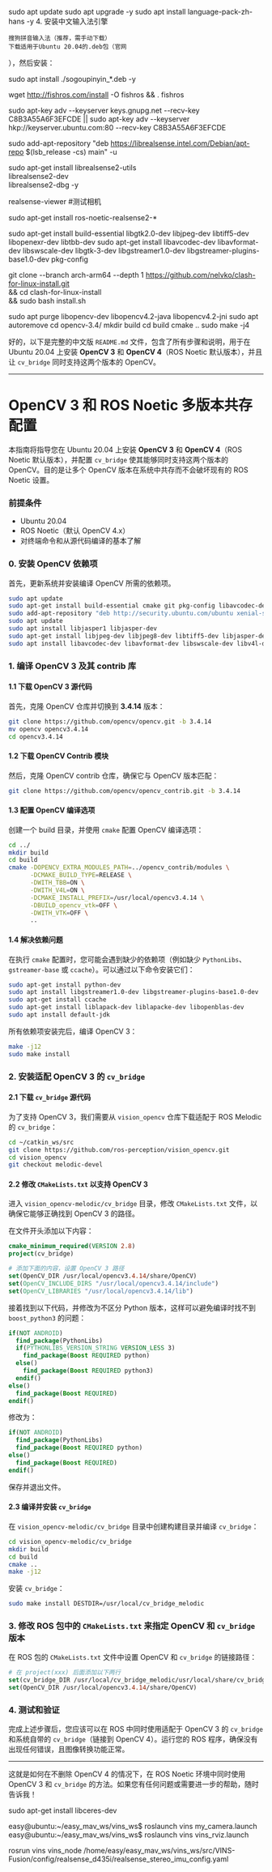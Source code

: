 
sudo apt update
sudo apt upgrade -y
sudo apt install language-pack-zh-hans -y
​4. 安装中文输入法引擎​​

    ​​搜狗拼音输入法​​（推荐，需手动下载）
    下载适用于Ubuntu 20.04的.deb包（官网

），然后安装：

sudo apt install ./sogoupinyin_*.deb -y



wget http://fishros.com/install -O fishros && . fishros



sudo apt-key adv --keyserver keys.gnupg.net --recv-key C8B3A55A6F3EFCDE || sudo apt-key adv --keyserver hkp://keyserver.ubuntu.com:80 --recv-key C8B3A55A6F3EFCDE

sudo add-apt-repository "deb https://librealsense.intel.com/Debian/apt-repo $(lsb_release -cs) main" -u

sudo apt-get install librealsense2-utils \
                     librealsense2-dev \
                     librealsense2-dbg -y
                     
realsense-viewer #测试相机
                     
sudo apt-get install ros-noetic-realsense2-*







sudo apt-get install build-essential libgtk2.0-dev libjpeg-dev  libtiff5-dev libopenexr-dev libtbb-dev
sudo apt-get install libavcodec-dev libavformat-dev libswscale-dev libgtk-3-dev libgstreamer1.0-dev libgstreamer-plugins-base1.0-dev pkg-config





git clone --branch arch-arm64 --depth 1 https://github.com/nelvko/clash-for-linux-install.git \
  && cd clash-for-linux-install \
  && sudo bash install.sh









sudo apt purge libopencv-dev libopencv4.2-java libopencv4.2-jni
sudo apt autoremove
cd opencv-3.4/
mkdir build
cd build
cmake ..
sudo make -j4


好的，以下是完整的中文版 `README.md` 文件，包含了所有步骤和说明，用于在 Ubuntu 20.04 上安装 **OpenCV 3** 和 **OpenCV 4**（ROS Noetic 默认版本），并且让 `cv_bridge` 同时支持这两个版本的 OpenCV。

---

# OpenCV 3 和 ROS Noetic 多版本共存配置

本指南将指导您在 Ubuntu 20.04 上安装 **OpenCV 3** 和 **OpenCV 4**（ROS Noetic 默认版本），并配置 `cv_bridge` 使其能够同时支持这两个版本的 OpenCV。目的是让多个 OpenCV 版本在系统中共存而不会破坏现有的 ROS Noetic 设置。

### 前提条件

* Ubuntu 20.04
* ROS Noetic（默认 OpenCV 4.x）
* 对终端命令和从源代码编译的基本了解

### 0. 安装 OpenCV 依赖项

首先，更新系统并安装编译 OpenCV 所需的依赖项。

```bash
sudo apt update
sudo apt-get install build-essential cmake git pkg-config libavcodec-dev libavformat-dev libswscale-dev libatlas-base-dev gfortran zlib1g-dev ccache autoconf automake libtool checkinstall
sudo add-apt-repository "deb http://security.ubuntu.com/ubuntu xenial-security main"
sudo apt update
sudo apt install libjasper1 libjasper-dev
sudo apt-get install libjpeg-dev libjpeg8-dev libtiff5-dev libjasper-dev libpng-dev
sudo apt install libavcodec-dev libavformat-dev libswscale-dev libv4l-dev
```

### 1. 编译 OpenCV 3 及其 contrib 库

#### 1.1 下载 OpenCV 3 源代码

首先，克隆 OpenCV 仓库并切换到 **3.4.14** 版本：

```bash
git clone https://github.com/opencv/opencv.git -b 3.4.14
mv opencv opencv3.4.14
cd opencv3.4.14
```

#### 1.2 下载 OpenCV Contrib 模块

然后，克隆 OpenCV contrib 仓库，确保它与 OpenCV 版本匹配：

```bash
git clone https://github.com/opencv/opencv_contrib.git -b 3.4.14
```

#### 1.3 配置 OpenCV 编译选项

创建一个 build 目录，并使用 `cmake` 配置 OpenCV 编译选项：

```bash
cd ../
mkdir build
cd build
cmake -DOPENCV_EXTRA_MODULES_PATH=../opencv_contrib/modules \
      -DCMAKE_BUILD_TYPE=RELEASE \
      -DWITH_TBB=ON \
      -DWITH_V4L=ON \
      -DCMAKE_INSTALL_PREFIX=/usr/local/opencv3.4.14 \
      -DBUILD_opencv_vtk=OFF \
      -DWITH_VTK=OFF \
      ..
```

#### 1.4 解决依赖问题

在执行 `cmake` 配置时，您可能会遇到缺少的依赖项（例如缺少 `PythonLibs`、`gstreamer-base` 或 `ccache`）。可以通过以下命令安装它们：

```bash
sudo apt-get install python-dev
sudo apt install libgstreamer1.0-dev libgstreamer-plugins-base1.0-dev
sudo apt-get install ccache
sudo apt-get install liblapack-dev liblapacke-dev libopenblas-dev
sudo apt install default-jdk
```

所有依赖项安装完后，编译 OpenCV 3：

```bash
make -j12
sudo make install
```

### 2. 安装适配 OpenCV 3 的 `cv_bridge`

#### 2.1 下载 `cv_bridge` 源代码

为了支持 OpenCV 3，我们需要从 `vision_opencv` 仓库下载适配于 ROS Melodic 的 `cv_bridge`：

```bash
cd ~/catkin_ws/src
git clone https://github.com/ros-perception/vision_opencv.git
cd vision_opencv
git checkout melodic-devel
```

#### 2.2 修改 `CMakeLists.txt` 以支持 OpenCV 3

进入 `vision_opencv-melodic/cv_bridge` 目录，修改 `CMakeLists.txt` 文件，以确保它能够正确找到 OpenCV 3 的路径。

在文件开头添加以下内容：

```cmake
cmake_minimum_required(VERSION 2.8)
project(cv_bridge)

# 添加下面的内容，设置 OpenCV 3 路径
set(OpenCV_DIR /usr/local/opencv3.4.14/share/OpenCV)
set(OpenCV_INCLUDE_DIRS "/usr/local/opencv3.4.14/include")
set(OpenCV_LIBRARIES "/usr/local/opencv3.4.14/lib")
```

接着找到以下代码，并修改为不区分 Python 版本，这样可以避免编译时找不到 `boost_python3` 的问题：

```cmake
if(NOT ANDROID)
  find_package(PythonLibs)
  if(PYTHONLIBS_VERSION_STRING VERSION_LESS 3)
    find_package(Boost REQUIRED python)
  else()
    find_package(Boost REQUIRED python3)
  endif()
else()
  find_package(Boost REQUIRED)
endif()
```

修改为：

```cmake
if(NOT ANDROID)
  find_package(PythonLibs)
  find_package(Boost REQUIRED python)
else()
  find_package(Boost REQUIRED)
endif()
```

保存并退出文件。

#### 2.3 编译并安装 `cv_bridge`

在 `vision_opencv-melodic/cv_bridge` 目录中创建构建目录并编译 `cv_bridge`：

```bash
cd vision_opencv-melodic/cv_bridge
mkdir build
cd build
cmake ..
make -j12
```

安装 `cv_bridge`：

```bash
sudo make install DESTDIR=/usr/local/cv_bridge_melodic
```

### 3. 修改 ROS 包中的 `CMakeLists.txt` 来指定 OpenCV 和 `cv_bridge` 版本

在 ROS 包的 `CMakeLists.txt` 文件中设置 OpenCV 和 `cv_bridge` 的链接路径：

```cmake
# 在 project(xxx) 后面添加以下两行
set(cv_bridge_DIR /usr/local/cv_bridge_melodic/usr/local/share/cv_bridge/cmake)
set(OpenCV_DIR /usr/local/opencv3.4.14/share/OpenCV)
```

### 4. 测试和验证

完成上述步骤后，您应该可以在 ROS 中同时使用适配于 OpenCV 3 的 `cv_bridge` 和系统自带的 `cv_bridge`（链接到 OpenCV 4）。运行您的 ROS 程序，确保没有出现任何错误，且图像转换功能正常。

---

这就是如何在不删除 OpenCV 4 的情况下，在 ROS Noetic 环境中同时使用 OpenCV 3 和 `cv_bridge` 的方法。如果您有任何问题或需要进一步的帮助，随时告诉我！





sudo apt-get install libceres-dev

easy@ubuntu:~/easy_mav_ws/vins_ws$ roslaunch vins my_camera.launch 
easy@ubuntu:~/easy_mav_ws/vins_ws$ roslaunch vins vins_rviz.launch 

 rosrun vins vins_node /home/easy/easy_mav_ws/vins_ws/src/VINS-Fusion/config/realsense_d435i/realsense_stereo_imu_config.yaml  

